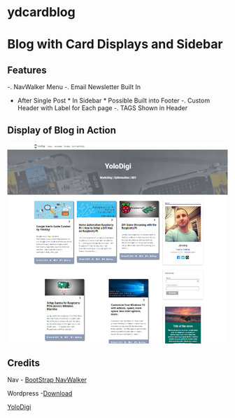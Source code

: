 # ydcardblog

Blog with Card Displays and Sidebar
===================================

Features
--------

-. NavWalker Menu
-. Email Newsletter Built In
   * After Single Post
    * In Sidebar 
    * Possible Built into Footer 
-. Custom Header with Label for Each page
-. TAGS Shown in Header


Display of Blog in Action
-------------------------

![GitHub Example](https://github.com/jmrlgg/ydcardblog/blob/master/theme_example_github.png)




Credits
--------

Nav - [BootStrap NavWalker](https://github.com/wp-bootstrap/wp-bootstrap-navwalker)

Wordpress -[Download](https://wordpress.org/)

[YoloDigi](https://yolodigi.com/)